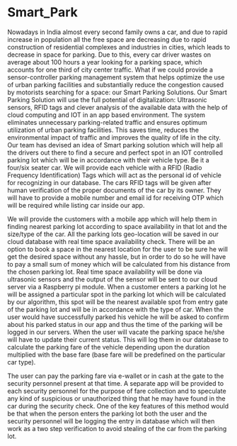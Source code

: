 # Smart_Park
 Nowadays in India almost every second family owns a car, and due to rapid increase in population all the free space are decreasing due to rapid construction of residential complexes and industries in cities, which leads to decrease in space for parking.
Due to this, every car driver wastes on average about 100 hours a year looking for a parking space, which accounts for one third of city center traffic. What if we could provide a sensor-controller parking management system that helps optimize the use of urban parking facilities and substantially reduce the congestion caused by motorists searching for a space: our Smart Parking Solutions.
Our Smart Parking Solution will use the full potential of digitalization: Ultrasonic sensors, RFID tags and clever analysis of the available data with the help of cloud computing and IOT in an app based environment. The system eliminates unnecessary parking-related traffic and ensures optimum utilization of urban parking facilities. This saves time, reduces the environmental impact of traffic and improves the quality of life in the city.
Our team has devised an idea of Smart parking solution which will help all the drivers out there to find a secure and perfect spot in an IOT controlled parking lot which will be in accordance with their vehicle type. Be it a four/six seater car. We will provide each vehicle with a RFID (Radio Frequency Identification) Tags which will act as the personal id of vehicle for recognizing in our database. The cars RFID tags will be given after human verification of the proper documents of the car by its owner. They will have to provide a mobile number and email id for receiving OTP which will be required while listing car inside our app.

 We will provide the customers with a mobile app which will help them in finding nearest parking lot according to space availability in that lot and the size/type of the car. All the parking lots geo-location will be saved in our cloud database with real time space availability check. There will be an option to book a space in the nearest location for the user to be sure he will get the desired space without any hassle, but in order to do so he will have to pay a small sum of money which will be calculated from his distance from the chosen parking lot. Real time space availability will be done via ultrasonic sensors and the output of the sensor will be sent to our cloud server via a Raspberry pi module. 
When a customer enters a parking lot he will be assigned a particular spot in the parking lot which will be calculated by our algorithm, this spot will be the nearest available spot from entry gate of the parking lot and will be in accordance with the type of car. When the user would have successfully parked his vehicle he will be asked to confirm about his parked status in our app and thus the time of the parking will be logged in our servers. When the user will vacate the parking space he/she will have to update their current status. This will log them in our database to calculate the parking fare of the vehicle depending upon the duration multiplied with the base fare (base fare will be predefined on the particular car type). 

The user can pay the parking fare via e-wallet or in cash at the gate to the security personnel present at that time. A separate app will be provided to each security personnel for the purpose of fare collection and to speculate any kind of suspicious or unauthorized thing that he may have found in the car during the security check. One of the key features of this method would be that when the person enters the parking lot both the user and the security personnel will be logging the entry in database which will then work as a two step verification to avoid stealing of the car from the parking lot.

